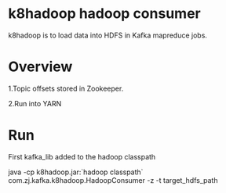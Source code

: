 k8hadoop hadoop consumer
========

k8hadoop is to load data into HDFS in Kafka mapreduce jobs.

Overview
========

1.Topic offsets stored in Zookeeper.

2.Run into YARN

Run
========

First kafka_lib added to the hadoop classpath

java -cp k8hadoop.jar:\`hadoop classpath\` com.zj.kafka.k8hadoop.HadoopConsumer -z <zookeeper> -t <topic> target_hdfs_path
